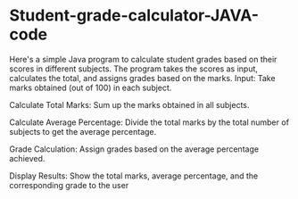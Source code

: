 # Student-grade-calculator-JAVA-code
Here's a simple Java program to calculate student grades based on their scores in different subjects. The program takes the scores as input, calculates the total, and assigns grades based on the marks.
Input: Take marks obtained (out of 100) in each subject.

Calculate Total Marks: Sum up the marks obtained in all subjects.

Calculate Average Percentage: Divide the total marks by the total number of subjects to get the average percentage.

Grade Calculation: Assign grades based on the average percentage achieved.

Display Results: Show the total marks, average percentage, and the corresponding grade to the user

